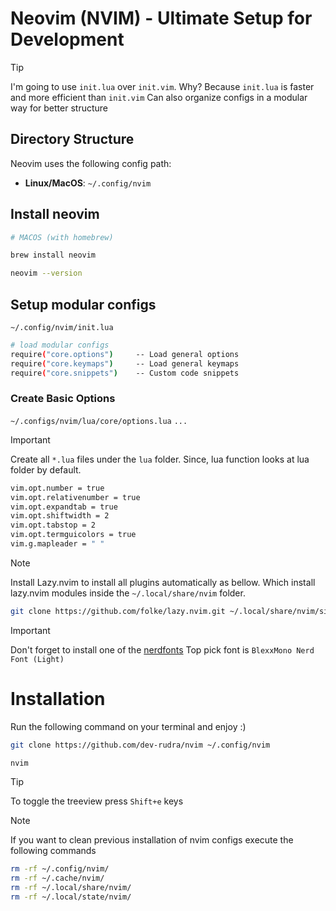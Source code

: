 # Neovim (NVIM) - Ultimate Setup for Development
> [!TIP]
> I'm going to use `init.lua` over `init.vim`. Why?
> Because `init.lua` is faster and more efficient than `init.vim`
> Can also organize configs in a modular way for better structure

## Directory Structure
Neovim uses the following config path:

- **Linux/MacOS**: `~/.config/nvim`

## Install neovim

```bash
# MACOS (with homebrew)

brew install neovim

neovim --version
```

## Setup modular configs

`~/.config/nvim/init.lua`

```bash
# load modular configs
require("core.options")     -- Load general options
require("core.keymaps")     -- Load general keymaps
require("core.snippets")    -- Custom code snippets
```

### Create Basic Options
`~/.configs/nvim/lua/core/options.lua` `...`

> [!IMPORTANT]
> Create all `*.lua` files under the `lua` folder.
> Since, lua function looks at lua folder by default.

```bash 
vim.opt.number = true
vim.opt.relativenumber = true
vim.opt.expandtab = true
vim.opt.shiftwidth = 2
vim.opt.tabstop = 2
vim.opt.termguicolors = true
vim.g.mapleader = " "
```

> [!NOTE]
> Install Lazy.nvim to install all plugins automatically as bellow.
> Which install lazy.nvim modules inside the `~/.local/share/nvim` folder.

```bash
git clone https://github.com/folke/lazy.nvim.git ~/.local/share/nvim/site/pack/lazy/start/lazy.nvim
```

> [!IMPORTANT]
> Don't forget to install one of the [nerdfonts](https://www.nerdfonts.com/font-downloads)
> Top pick font is `BlexxMono Nerd Font (Light)`

# Installation
Run the following command on your terminal and enjoy :)

```bash
git clone https://github.com/dev-rudra/nvim ~/.config/nvim

nvim
```

> [!TIP]
> To toggle the treeview press `Shift+e` keys

> [!NOTE]
> If you want to clean previous installation of nvim configs execute the following commands

```bash
rm -rf ~/.config/nvim/
rm -rf ~/.cache/nvim/
rm -rf ~/.local/share/nvim/
rm -rf ~/.local/state/nvim/
```
